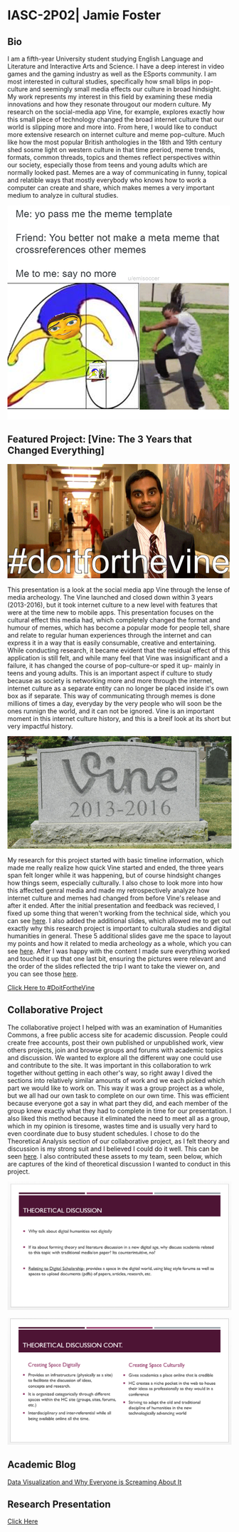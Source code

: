 # IASC-2P02| Jamie Foster

## Bio

I am a fifth-year University student studying English Language and Literature and Interactive Arts and Science. I have a deep interest in video games and the gaming industry as well as the ESports community. I am most interested in cultural studies, specifically how small blips in pop-culture and seemingly small media effects our culture in broad hindsight. My work represents my interest in this field by examining these media innovations and how they resonate througout our modern culture. My research on the social-media app Vine, for example, explores exactly how this small piece of technology changed the broad internet culture that our world is slipping more and more into. 
From here, I would like to conduct more extensive research on internet culture and meme pop-culture. Much like how the most popular British anthologies in the 18th and 19th century shed sosme light on western culture in that time preriod, meme trends, formats, common threads, topics and themes reflect perspectives within our society, especially those from teens and young adults which are normally looked past. Memes are a way of communicating in funny, topical and relatible ways that mostly everybody who knows how to work a computer can create and share, which makes memes a very important medium to analyze in cultural studies. 

![metameme.png](metameme.png)

## Featured Project: [Vine: The 3 Years that Changed Everything]

![vine3.gif](vine3.gif)

This presentation is a look at the social media app Vine through the lense of media archeology. The Vine launched and closed down within 3 years (2013-2016), but it took internet culture to a new level with features that were at the time new to mobile apps. This presentation focuses on the cultural effect this media had, which completely changed the format and humour of memes, which has become a popular mode for people tell, share and relate to regular human experiences through the internet and can express it in a way that is easily consumable, creative and entertaining. 
While conducting research, it became evident that the residual effect of this application is still felt, and while many feel that Vine was insignificant and a failure, it has changed the course of pop-culture-or sped it up- mainly in teens and young adults.
This is an important aspect if culture to study because as society is networking more and more through the internet, internet culture as a separate entity can no longer be placed inside it's own box as if separate. This way of communicating through memes is done millions of times a day, everyday by the very people who will soon be the ones runnign the world, and it can not be ignored. Vine is an important moment in this internet culture history, and this is a breif look at its short but very impactful history. 

![vine2.jpg](vine2.jpg)

My research for this project started with basic timeline information, which made me really realize how quick Vine started and ended, the three years span felt longer while it was happening, but of course hindsight changes how things seem, especially culturally. I also chose to look more into how this affected genral media and made my retrospectively analyze how internet culture and memes had changed from before Vine's release and after it ended. After the initial presentation and feedback was recieved, I fixed up some thing that weren't working from the technical side, which you can see [here](https://github.com/Jamie-F42/IASC-2P02/commit/9bb6e17a2ab4e29d43536eeb3b8d3b4b383e3984#diff-890f068779e43beb317787310daafa5c). I also added the additional slides, which allowed me to get out exactly why this research project is important to culturala studies and digital humanities in general. These 5 additional slides gave me the space to layout my points and how it related to media archeology as a whole, which you can see [here](https://github.com/Jamie-F42/IASC-2P02/commit/d9cb907e9de61368005d62bf811a5c1a74e893a7#diff-890f068779e43beb317787310daafa5c). After I was happy with the content I made sure everything worked and touched it up that one last bit, ensuring the pictures were relevant and the order of the slides reflected the trip I want to take the viewer on, and you can see those [here](https://github.com/Jamie-F42/IASC-2P02/commit/294f5de65a4aba9aaf82f956f0c6e1fee47e22cf#diff-890f068779e43beb317787310daafa5c). 

[Click Here to #DoitFortheVine](https://jamie-f42.github.io/IASC-2P02/reveal/)


## Collaborative Project

The collaborative project I helped with was an examination of Humanities Commons, a free public access site for academic discussion. People could create free accounts, post their own published or unpublished work, view others projects, join and browse groups and forums with academic topics and discussion. We wanted to explore all the different way one could use and contribute to the site. 
It was important in this collaboration to wrk together without getting in each other's way, so right away I dived the sections into relatively similar amounts of work and we each picked which part we would like to work on. This way it was a group project as a whole, but we all had our own task to complete on our own time. This was efficient because everyone got a say in what part they did, and each member of the group knew exactly what they had to complete in time for our presentation. I also liked this method because it eliminated the need to meet all as a group, which in my opinion is tiresome, wastes time and is usually very hard to even coordinate due to busy student schedules.
I chose to do the Theoretical Analysis section of our collaborative project, as I felt theory and discussion is my strong suit and I believed I could do it well. This can be seen [here](https://github.com/IascAtBrock/IASC-2P02-TeamPresentations/blob/Team2/Theoretical%20Discussion/HC%20Theoretical%20Disscussion.docx). I also contributed these assets to my team, seen below, which are captures of the kind of theoretical discussion I wanted to conduct in this project.

![td1.PNG](td1.PNG)

![td2.PNG](td2.PNG)

## Academic Blog

[Data Visualization and Why Everyone is Screaming About It](https://github.com/Jamie-F42/IASC-2P02/blob/master/Blog.md)

## Research Presentation

[Click Here](https://jamie-f42.github.io/IASC-2P02/reveal/)
